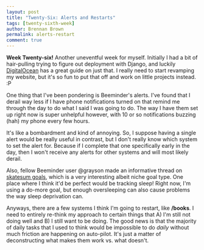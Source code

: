 ```yaml
---
layout: post
title: "Twenty-Six: Alerts and Restarts"
tags: [twenty-sixth-week]
author: Brennan Brown
permalink: alerts-restart
comment: true
---
```


**Week Twenty-six!** Another uneventful week for myself. Initially I had a bit of hair-pulling trying to figure out deployment with Django, and luckily [DigitalOcean](https://www.digitalocean.com/community/tutorials/how-to-set-up-django-with-postgres-nginx-and-gunicorn-on-ubuntu-18-04) has a great guide on just that. I really need to start revamping my website, but it's so fun to put that off and work on little projects instead. :P

One thing that I've been pondering is Beeminder's alerts. I've found that I derail way less if I have phone notifications turned on that remind me through the day to do what I said I was going to do. The way I have them set up right now is super unhelpful however, with 10 or so notifications buzzing (hah) my phone every few hours.

It's like a bombardment and kind of annoying. So, I suppose having a single alert would be really useful in contrast, but I don't really know which system to set the alert for. Because if I complete that one specifically early in the day, then I won't receive any alerts for other systems and will most likely derail.

Also, fellow Beeminder user @grayson made an informative thread on [skatesum goals](https://forum.beeminder.com/t/how-skatesum-works-was-when-does-a-skatesum-goal-update/7139), which is a very interesting albeit niche goal type. One place where I think it'd be perfect would be tracking sleep! Right now, I'm using a do-more goal, but enough oversleeping can also cause problems the way sleep deprivation can.

Anyways, there are a few systems I think I'm going to restart, like **/books**. I need to entirely re-think my approach to certain things that A) I'm still not doing well and B) I still want to be doing. The good news is that the majority of daily tasks that I used to think would be impossible to do _daily_ without much friction are happening on auto-pilot. It's just a matter of deconstructing what makes them work vs. what doesn't.
